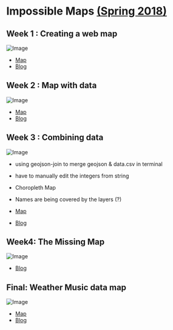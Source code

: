 # Impossible Maps [(Spring 2018)](https://github.com/MimiOnuoha/Impossible-Maps)

## Week 1 : Creating a web map 
![Image](http://www.ellachung.tech/wp-content/uploads/2018/03/mymap-1024x478.png)
- [Map](https://ellacyt.github.io/ImpossibleMaps/Week1/week1-web-map-leaflet.html)
- [Blog](http://www.ellachung.tech/2018/03/27/week1-making-a-web-map/)

## Week 2 : Map with data 
![Image](http://www.ellachung.tech/wp-content/uploads/2018/04/Screen-Shot-2018-04-03-at-05.24.36-1024x466.png)
- [Map](https://ellacyt.github.io/ImpossibleMaps/Week2/vector-map-with-data.html)
- [Blog](http://www.ellachung.tech/2018/04/03/week2-map-with-data/)

## Week 3 : Combining data
![Image](http://www.ellachung.tech/wp-content/uploads/2018/04/Screen-Shot-2018-04-17-at-03.03.48.png)
- using geojson-join to merge geojson & data.csv in terminal
- have to manually edit the integers from string
- Choropleth Map
- Names are being covered by the layers (?)

- [Map](https://ellacyt.github.io/ImpossibleMaps/Week3/index.html)
- [Blog](http://www.ellachung.tech/2018/04/10/week-3-mappings-intelligent-agents/)

## Week4: The Missing Map
![Image](https://feministphilosophers.files.wordpress.com/2013/02/857368_392359520860243_588807583_o.jpg)
- [Blog](http://www.ellachung.tech/2018/04/17/week4-feminist-data/)

## Final: Weather Music data map
![Image](http://www.ellachung.tech/wp-content/uploads/2018/05/Screen-Shot-2018-05-01-at-07.16.23.png)
- [Map](https://ellacyt.github.io/ImpossibleMaps/final/index.html)
- [Blog](http://www.ellachung.tech/2018/05/01/final/)
